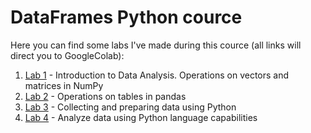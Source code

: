 # DataFrames Python cource
Here you can find some labs I've made during this cource (all links will direct you to GoogleColab):
1. [Lab 1](https://colab.research.google.com/drive/1Dx0nJemEX3d6RAP7xmx0tD-FxM4Ajbue?usp=sharing) - Introduction to Data Analysis. Operations on vectors and matrices in NumPy
2. [Lab 2](https://colab.research.google.com/drive/1eFrovnVaFjT1AOyfGsu0UsaP92Jjrc8d?usp=sharing) - Operations on tables in pandas
3. [Lab 3](https://colab.research.google.com/drive/1HaJVG_BZbVBp22f25MHiLoBi00g04kfy?usp=sharing) - Collecting and preparing data using Python
4. [Lab 4](https://colab.research.google.com/drive/1s5ZnrJr8cA90cO7GWbc0s4DSsVAbmfaR?usp=sharing) - Analyze data using Python language capabilities
